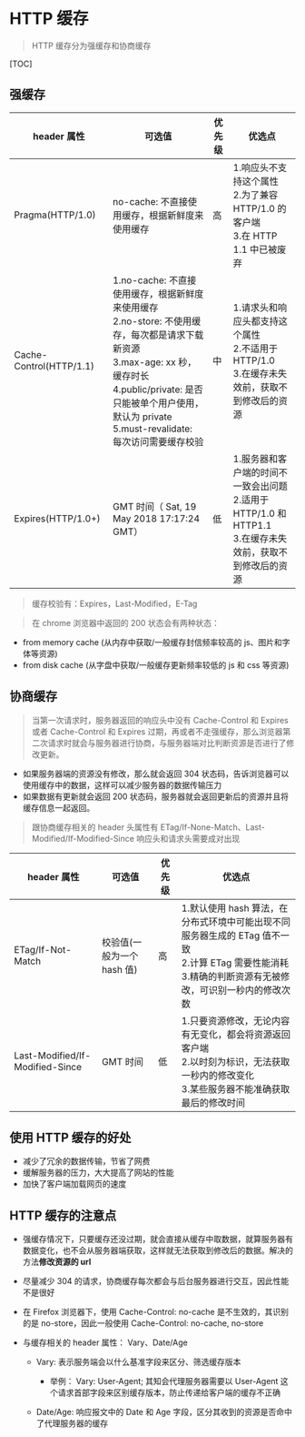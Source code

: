 # HTTP 缓存

> HTTP 缓存分为强缓存和协商缓存

[TOC]

## 强缓存

| header 属性             | 可选值                                                                                                                                                                                                                                                   | 优先级 | 优选点                                                                                                               |
| ----------------------- | -------------------------------------------------------------------------------------------------------------------------------------------------------------------------------------------------------------------------------------------------------- | ------ | -------------------------------------------------------------------------------------------------------------------- |
| Pragma(HTTP/1.0)        | no-cache: 不直接使用缓存，根据新鲜度来使用缓存                                                                                                                                                                                                           | 高     | 1.响应头不支持这个属性 <br/> 2.为了兼容 HTTP/1.0 的客户端 <br/> 3.在 HTTP 1.1 中已被废弃                             |
| Cache-Control(HTTP/1.1) | 1.no-cache: 不直接使用缓存，根据新鲜度来使用缓存 <br /> 2.no-store: 不使用缓存，每次都是请求下载新资源 <br /> 3.max-age: xx 秒， 缓存时长 <br /> 4.public/private: 是否只能被单个用户使用，默认为 private <br /> 5.must-revalidate: 每次访问需要缓存校验 | 中     | 1.请求头和响应头都支持这个属性 <br/> 2.不适用于 HTTP/1.0 <br/> 3.在缓存未失效前，获取不到修改后的资源                |
| Expires(HTTP/1.0+)      | GMT 时间（ Sat, 19 May 2018 17:17:24 GMT）                                                                                                                                                                                                               | 低     | 1.服务器和客户端的时间不一致会出问题 <br/> 2.适用于 HTTP/1.0 和 HTTP1.1 <br/> 3.在缓存未失效前，获取不到修改后的资源 |

> 缓存校验有：Expires，Last-Modified，E-Tag

> 在 chrome 浏览器中返回的 200 状态会有两种状态：

- from memory cache (从内存中获取/一般缓存封信频率较高的 js、图片和字体等资源)
- from disk cache (从字盘中获取/一般缓存更新频率较低的 js 和 css 等资源)

## 协商缓存

> 当第一次请求时，服务器返回的响应头中没有 Cache-Control 和 Expires 或者 Cache-Control 和 Expires 过期，再或者不走强缓存，那么浏览器第二次请求时就会与服务器进行协商，与服务器端对比判断资源是否进行了修改更新。

- 如果服务器端的资源没有修改，那么就会返回 304 状态码，告诉浏览器可以使用缓存中的数据，这样可以减少服务器的数据传输压力
- 如果数据有更新就会返回 200 状态码，服务器就会返回更新后的资源并且将缓存信息一起返回。

> 跟协商缓存相关的 header 头属性有 ETag/If-None-Match、Last-Modified/If-Modified-Since 响应头和请求头需要成对出现

| header 属性                     | 可选值                     | 优先级 | 优选点                                                                                                                                                               |
| ------------------------------- | -------------------------- | ------ | -------------------------------------------------------------------------------------------------------------------------------------------------------------------- |
| ETag/If-Not-Match               | 校验值(一般为一个 hash 值) | 高     | 1.默认使用 hash 算法，在分布式环境中可能出现不同服务器生成的 ETag 值不一致 <br /> 2.计算 ETag 需要性能消耗 <br /> 3.精确的判断资源有无被修改，可识别一秒内的修改次数 |
| Last-Modified/If-Modified-Since | GMT 时间                   | 低     | 1.只要资源修改，无论内容有无变化，都会将资源返回客户端 <br /> 2.以时刻为标识，无法获取一秒内的修改变化 <br /> 3.某些服务器不能准确获取最后的修改时间                 |

## 使用 HTTP 缓存的好处

- 减少了冗余的数据传输，节省了网费
- 缓解服务器的压力，大大提高了网站的性能
- 加快了客户端加载网页的速度

## HTTP 缓存的注意点

- 强缓存情况下，只要缓存还没过期，就会直接从缓存中取数据，就算服务器有数据变化，也不会从服务器端获取，这样就无法获取到修改后的数据。解决的方法**修改资源的 url**

- 尽量减少 304 的请求，协商缓存每次都会与后台服务器进行交互，因此性能不是很好

- 在 Firefox 浏览器下，使用 Cache-Control: no-cache 是不生效的，其识别的是 no-store，因此一般使用 Cache-Control: no-cache, no-store

- 与缓存相关的 header 属性： Vary、Date/Age

  - Vary: 表示服务端会以什么基准字段来区分、筛选缓存版本

    - 举例： Vary: User-Agent; 其知会代理服务器需要以 User-Agent 这个请求首部字段来区别缓存版本，防止传递给客户端的缓存不正确

  - Date/Age: 响应报文中的 Date 和 Age 字段，区分其收到的资源是否命中了代理服务器的缓存
